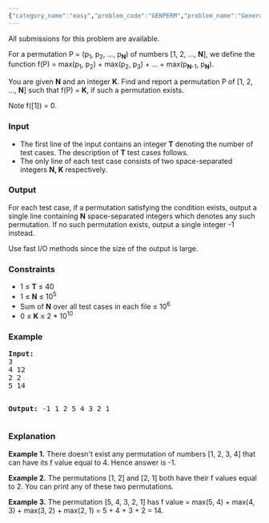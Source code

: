 ```yaml
---
{"category_name":"easy","problem_code":"GENPERM","problem_name":"Generating A Permutation","languages_supported":{"0":"C","1":"CPP14","2":"JAVA","3":"PYTH","4":"PYTH 3.5","5":"PYPY","6":"CS2","7":"PAS fpc","8":"PAS gpc","9":"RUBY","10":"PHP","11":"GO","12":"NODEJS","13":"HASK","14":"rust","15":"SCALA","16":"swift","17":"D","18":"PERL","19":"FORT","20":"WSPC","21":"ADA","22":"CAML","23":"ICK","24":"BF","25":"ASM","26":"CLPS","27":"PRLG","28":"ICON","29":"SCM qobi","30":"PIKE","31":"ST","32":"NICE","33":"LUA","34":"BASH","35":"NEM","36":"LISP sbcl","37":"LISP clisp","38":"SCM guile","39":"JS","40":"ERL","41":"TCL","42":"kotlin","43":"PERL6","44":"TEXT","45":"SCM chicken","46":"CLOJ","47":"COB","48":"FS"},"max_timelimit":1,"source_sizelimit":50000,"problem_author":"architk","problem_tester":null,"date_added":"13-12-2017","tags":{"0":"acm17kgp","1":"architk","2":"constructive","3":"easy","4":"kgp17rol"},"editorial_url":"https://discuss.codechef.com/problems/GENPERM","time":{"view_start_date":1515875400,"submit_start_date":1515875400,"visible_start_date":1515875400,"end_date":1735669800},"is_direct_submittable":false,"layout":"problem"}
---
```

<span class="solution-visible-txt">All submissions for this problem are available.</span><p>For a permutation P = (p<sub>1</sub>, p<sub>2</sub>, ..., p<sub><b>N</b></sub>) of numbers [1, 2, ..., <b>N</b>], we define the function f(P) = max(p<sub>1</sub>, p<sub>2</sub>) + max(p<sub>2</sub>, p<sub>3</sub>) + ... + max(p<sub><b>N</b>-1</sub>, p<sub><b>N</b></sub>).</p>

<p>You are given <b>N</b> and an integer <b>K</b>. Find and report a permutation P of [1, 2, ..., <b>N</b>] such that f(P) = <b>K</b>, if such a permutation exists.</p>

<p>Note f([1]) = 0.</p>

<h3>Input</h3>
<ul>
<li>The first line of the input contains an integer <b>T</b> denoting the number of test cases. The description of <b>T</b> test cases follows.</li>
<li>The only line of each test case consists of two space-separated integers <b>N, K</b> respectively.</li>
</ul>

<h3>Output</h3>
<p>For each test case, if a permutation satisfying the condition exists, output a single line containing <b>N</b> space-separated integers which denotes any such permutation. If no such permutation exists, output a single integer -1 instead.</p>
<p>Use fast I/O methods since the size of the output is large.</p>

<h3>Constraints</h3>
<ul>
<li>1 ≤ <b>T</b> ≤ 40</li>
<li>1 ≤ <b>N</b> ≤ 10<sup>5</sup></li>
<li>Sum of <b>N</b> over all test cases in each file ≤ 10<sup>6</sup></li>
<li>0 ≤ <b>K</b> ≤ 2 * 10<sup>10</sup></li>
</ul>

<h3>Example</h3>
<pre><b>Input:</b>
3
4 12
2 2
5 14

<b>Output:</b>
-1
1 2
5 4 3 2 1
</pre>

<h3>Explanation</h3>
<p><b>Example 1.</b> There doesn't exist any permutation of numbers [1, 2, 3, 4] that can have its f value equal to 4. Hence answer is -1.</p>

<p><b>Example 2.</b> The permutations [1, 2] and [2, 1] both have their f values equal to 2. You can print any of these two permutations. </p>

<p><b>Example 3.</b> The permutation [5, 4, 3, 2, 1]
 has f value = max(5, 4) + max(4, 3) + max(3, 2) + max(2, 1) = 5 + 4 + 3 + 2 = 14.</p>

